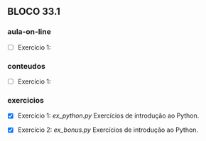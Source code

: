 ## BLOCO 33.1
### aula-on-line
- [ ] Exercício 1: 

### conteudos
- [ ] Exercício 1: 

### exercicios
- [x] Exercício 1: _ex_python.py_ Exercícios de introdução ao Python.
- [x] Exercício 2: _ex_bonus.py_ Exercícios de introdução ao Python.

